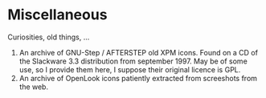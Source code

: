 # Miscellaneous
Curiosities, old things, ...
1) An archive of GNU-Step / AFTERSTEP old XPM icons. Found on a CD of the Slackware 3.3 distribution from september 1997. May be of some use, so I provide them here, I suppose their original licence is GPL.
2) An archive of OpenLook icons patiently extracted from screeshots from the web.
